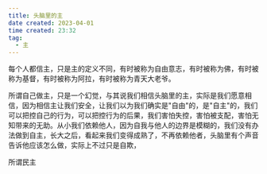 ```yaml
---
title: 头脑里的主
date created: 2023-04-01
time created: 23:32
tag: 
  - 主
---
```


每个人都信主，只是主的定义不同，有时被称为自由意志，有时被称为佛，有时被称为基督，有时被称为阿拉，有时被称为青天大老爷。

所谓自己做主，只是一个幻觉，与其说我们相信头脑里的主，实际是我们愿意相信，因为相信主让我们安全，让我们以为我们确实是"自由"的，是"自主"的，我们可以把控自己的行为，可以把控行为的后果，我们害怕失控，害怕被支配，害怕无知带来的无助。从小我们依赖他人，因为自我与他人的边界是模糊的，我们没有办法做到自主，长大之后，看起来我们变得成熟了，不再依赖他者，头脑里有个声音告诉他应该怎么做，实际上不过只是自欺，

所谓民主

